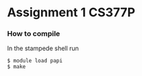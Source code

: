 # Assignment 1 CS377P

### How to compile

In the stampede shell run 

```
$ module load papi
$ make
```


